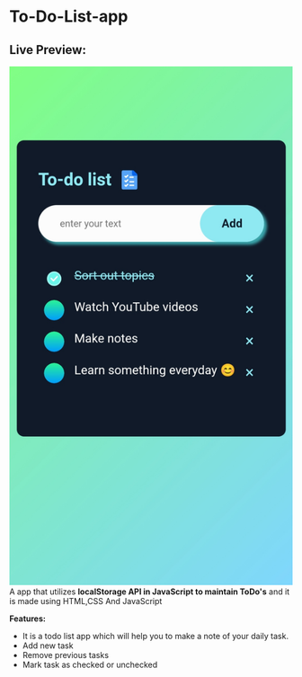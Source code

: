 # To-Do-List-app
## Live Preview:
<a href="to-do-list-app-by-wit.vercel.app">![Todo App](src/TodoApp.jpg)</a>
A app that utilizes **localStorage API in JavaScript to maintain ToDo's** and it is made using HTML,CSS And JavaScript 

**Features:**
- It is a todo list app which will help you to make a note of your daily task. 
- Add new task
- Remove previous tasks
- Mark task as checked or unchecked
